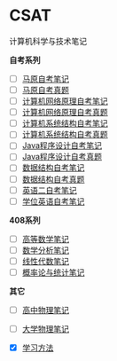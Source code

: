 # CSAT
计算机科学与技术笔记

**自考系列**

- [ ] [马原自考笔记](./马原自考笔记/马原自考笔记.md)
- [ ] [马原自考真题](./马原自考真题/马原自考真题.md)
- [ ] [计算机网络原理自考笔记](./计算机网络原理/计算机网络原理自考笔记.md)
- [ ] [计算机网络原理自考真题](./计算机网络原理/计算机网络原理真题笔记.md)
- [ ] [计算机系统结构自考笔记](./计算机系统结构/计算机系统结构自考笔记.md)
- [ ] [计算机系统结构自考真题](./计算机系统结构/计算机系统结构自考真题.md)
- [ ] [Java程序设计自考笔记](./Java程序设计/Java程序设计自考笔记.md)
- [ ] [Java程序设计自考真题](./Java程序设计/Java程序设计自考真题.md)
- [ ] [数据结构自考笔记](./数据结构/数据结构自考笔记.md)
- [ ] [数据结构自考真题](./数据结构/数据结构自考真题.md)
- [ ] [英语二自考笔记](./英语/英语二自考笔记.md)
- [ ] [学位英语自考笔记](./英语/学位英语自考笔记.md)

**408系列**

- [ ] [高等数学笔记](./数学/高等数学笔记.md)
- [ ] [数学分析笔记](./数学/数学分析笔记.md)
- [ ] [线性代数笔记](./数学/线性代数笔记.md)
- [ ] [概率论与统计笔记](./数学/概率论与统计笔记.md)

**其它**

- [ ] [高中物理笔记](./物理/高中物理笔记.md)
- [ ] [大学物理笔记](./物理/大学物理笔记.md)
- [x] [学习方法](./学习方法/学习方法.md)

